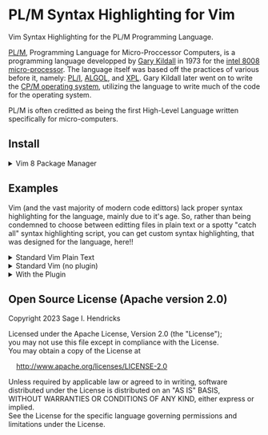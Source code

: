 # PL/M Syntax Highlighting for Vim

Vim Syntax Highlighting for the PL/M Programming Language.

[PL/M](https://en.wikipedia.org/wiki/PL/M), Programming Language for Micro-Proccessor Computers, is a programming language developped by [Gary Kildall](https://en.wikipedia.org/wiki/Gary_Kildall) in 1973 for the [intel 8008 micro-processor](https://en.wikipedia.org/wiki/Intel_8008). The language itself was based off the practices of various before it, namely: [PL/I](https://en.wikipedia.org/wiki/PL/I), [ALGOL](https://en.wikipedia.org/wiki/Algol), and [XPL](https://en.wikipedia.org/wiki/XPL). Gary Kildall later went on to write the [CP/M operating system](https://en.wikipedia.org/wiki/CP/M), utilizing the language to write much of the code for the operating system.

PL/M is often creditted as being the first High-Level Language written specifically for micro-computers.

## Install

<details>
  <summary>Vim 8 Package Manager</summary>

  <br>

  Installing the plugin as a Vim 8 Package

  $ as user  
  \# as root  

```
$ mkdir -pv ~/.vim/pack/*/start/  
$ cd ~/.vim/pack/*/start  
$ git clone git@github.com:sage-etcher/vim-plm-syntax.git  

  or  

$ git clone https://github.com/sage-etcher/vim-plm-syntax.git  
```

</details>

## Examples

Vim (and the vast majority of modern code edittors) lack proper syntax highlighting for the language, mainly due to it's age. So, rather than being condemned to choose between editting files in plain text or a spotty "catch all" syntax highlighting script, you can get custom syntax highlighting, that was designed for the language, here!!

<details>
  <summary>Standard Vim Plain Text</summary>

  <br>

  Everyone knows what plain text looks like, but for comparison, this is the same code throughout. First, in plain text view.

  ![Plain Text Example](./images/syntax-off.png "Plain text, syntax off")

</details>

<details>
  <summary>Standard Vim (no plugin)</summary>

  <br>

  The default vim "generic" syntax hightlighting does an alright job with PL/M due to it's generic looking syntax. But, if you look closely you may start to see some issues, the most glaring is the it often grabs HEX characters where they should be variables, or functions, or even comments. And it lacks support for many of the built in procedures.

  ![Example of Standard Syntax Highlighting](./images/syntax-stock.png "Standard Syntax Highlighting")

</details>

<details>
  <summary>With the Plugin</summary>

  <br> 

  Here you can see the language being highlighted in a clear manner, variables aren't getting confused for hex, comments are always hightlighted as comments, and overall, it works like a gem.

  ![Example of Plugin Syntax Highlighting](./images/syntax-plugin.png "Syntax Highlighting using the Plugin")

</details>

## Open Source License (Apache version 2.0)

Copyright 2023 Sage I. Hendricks  

Licensed under the Apache License, Version 2.0 (the "License");  
you may not use this file except in compliance with the License.  
You may obtain a copy of the License at  

&nbsp;&nbsp;&nbsp;&nbsp;<http://www.apache.org/licenses/LICENSE-2.0>  

Unless required by applicable law or agreed to in writing, software  
distributed under the License is distributed on an "AS IS" BASIS,  
WITHOUT WARRANTIES OR CONDITIONS OF ANY KIND, either express or implied.  
See the License for the specific language governing permissions and  
limitations under the License.  

